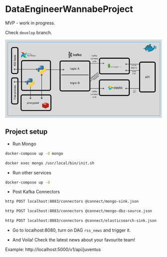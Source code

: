 # DataEngineerWannabeProject

MVP - work in progress.

Check `develop` branch.


![MVP Architecture](./images/mvp_architecture.png)

## Project setup

- Run Mongo

```sh
docker-compose up -d mongo
```

```sh
docker exec mongo /usr/local/bin/init.sh
```
- Run other services

```sh
docker-compose up -d
```

- Post Kafka Connectors

```sh
http POST localhost:8083/connectors @connect/mongo-sink.json
```

```sh
http POST localhost:8083/connectors @connect/mongo-dbz-source.json
```

```sh
http POST localhost:8083/connectors @connect/elasticsearch-sink.json
```

- Go to localhost:8080, turn on DAG `rss_news` and trigger it.

- And Voila! Check the latest news about your favourite team!

Example:
http://localhost:5000/v1/api/juventus
